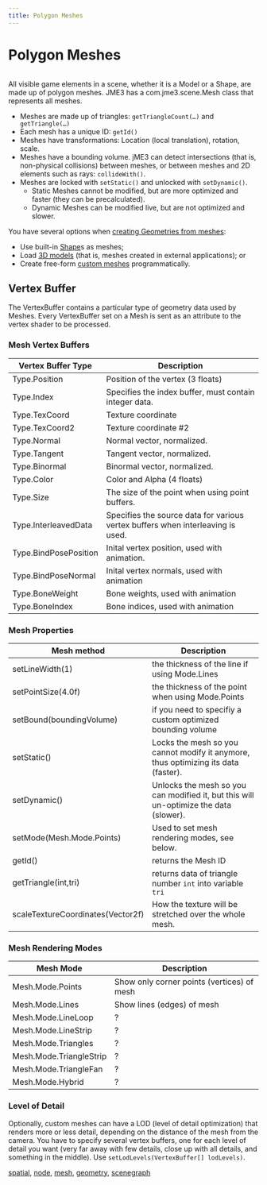 ```yaml
---
title: Polygon Meshes
---
```

<h1 class="sectionedit1" id="polygon_meshes">Polygon Meshes</h1>
<div class="level1">

<p>
<a href="/resources/jme3-dolphin-mesh.png" class="media" title="jme3:dolphin-mesh.png"><img src="/resources/jme3-dolphin-mesh.png" class="mediaright" alt="" /></a>
</p>

<p>
All visible game elements in a scene, whether it is a Model or a Shape, are made up of polygon meshes. JME3 has a com.jme3.scene.Mesh class that represents all meshes.
</p>
<ul>
<li class="level1"><div class="li"> Meshes are made up of triangles: <code>getTriangleCount(…)</code> and <code>getTriangle(…)</code></div>
</li>
<li class="level1"><div class="li"> Each mesh has a unique ID: <code>getId()</code></div>
</li>
<li class="level1"><div class="li"> Meshes have transformations: Location (local translation), rotation, scale.</div>
</li>
<li class="level1"><div class="li"> Meshes have a bounding volume. jME3 can detect intersections (that is, non-physical collisions) between meshes, or between meshes and 2D elements such as rays: <code>collideWith()</code>.</div>
</li>
<li class="level1"><div class="li"> Meshes are locked with <code>setStatic()</code> and unlocked with <code>setDynamic()</code>. </div>
<ul>
<li class="level2"><div class="li"> Static Meshes cannot be modified, but are more optimized and faster (they can be precalculated). </div>
</li>
<li class="level2"><div class="li"> Dynamic Meshes can be modified live, but are not optimized and slower. </div>
</li>
</ul>
</li>
</ul>

<p>
You have several options when <a href="/jme3/advanced/spatial.html" class="wikilink1" title="jme3:advanced:spatial">creating Geometries from meshes</a>:
</p>
<ul>
<li class="level1"><div class="li"> Use built-in <a href="/jme3/advanced/shape.html" class="wikilink1" title="jme3:advanced:shape">Shape</a>s as meshes; </div>
</li>
<li class="level1"><div class="li"> Load <a href="/jme3/advanced/3d_models.html" class="wikilink1" title="jme3:advanced:3d_models">3D models</a> (that is, meshes created in external applications); or </div>
</li>
<li class="level1"><div class="li"> Create free-form <a href="/jme3/advanced/custom_meshes.html" class="wikilink1" title="jme3:advanced:custom_meshes">custom meshes</a> programmatically. </div>
</li>
</ul>

</div>
<!-- EDIT1 SECTION "Polygon Meshes" [1-1154] -->
<h2 class="sectionedit2" id="vertex_buffer">Vertex Buffer</h2>
<div class="level2">

<p>
The VertexBuffer contains a particular type of geometry data used by Meshes. Every VertexBuffer set on a Mesh is sent as an attribute to the vertex shader to be processed.
</p>

</div>
<!-- EDIT2 SECTION "Vertex Buffer" [1155-1354] -->
<h3 class="sectionedit3" id="mesh_vertex_buffers">Mesh Vertex Buffers</h3>
<div class="level3">
<div class="table sectionedit4"><table class="inline">
	<thead>
	<tr class="row0">
		<th class="col0">Vertex Buffer Type</th><th class="col1">Description</th>
	</tr>
	</thead>
	<tr class="row1">
		<td class="col0">Type.Position </td><td class="col1">Position of the vertex (3 floats)</td>
	</tr>
	<tr class="row2">
		<td class="col0">Type.Index </td><td class="col1"> Specifies the index buffer, must contain integer data.</td>
	</tr>
	<tr class="row3">
		<td class="col0">Type.TexCoord </td><td class="col1"> Texture coordinate</td>
	</tr>
	<tr class="row4">
		<td class="col0">Type.TexCoord2 </td><td class="col1"> Texture coordinate #2</td>
	</tr>
	<tr class="row5">
		<td class="col0">Type.Normal </td><td class="col1"> Normal vector, normalized.</td>
	</tr>
	<tr class="row6">
		<td class="col0">Type.Tangent </td><td class="col1"> Tangent vector, normalized.</td>
	</tr>
	<tr class="row7">
		<td class="col0">Type.Binormal </td><td class="col1"> Binormal vector, normalized.</td>
	</tr>
	<tr class="row8">
		<td class="col0">Type.Color </td><td class="col1"> Color and Alpha (4 floats)</td>
	</tr>
	<tr class="row9">
		<td class="col0">Type.Size </td><td class="col1">The size of the point when using point buffers.</td>
	</tr>
	<tr class="row10">
		<td class="col0">Type.InterleavedData </td><td class="col1"> Specifies the source data for various vertex buffers when interleaving is used.</td>
	</tr>
	<tr class="row11">
		<td class="col0">Type.BindPosePosition </td><td class="col1"> Inital vertex position, used with animation.</td>
	</tr>
	<tr class="row12">
		<td class="col0">Type.BindPoseNormal </td><td class="col1"> Inital vertex normals, used with animation</td>
	</tr>
	<tr class="row13">
		<td class="col0">Type.BoneWeight </td><td class="col1"> Bone weights, used with animation</td>
	</tr>
	<tr class="row14">
		<td class="col0">Type.BoneIndex </td><td class="col1"> Bone indices, used with animation</td>
	</tr>
</table></div>
<!-- EDIT4 TABLE [1386-2205] -->
</div>
<!-- EDIT3 SECTION "Mesh Vertex Buffers" [1355-2206] -->
<h3 class="sectionedit5" id="mesh_properties">Mesh Properties</h3>
<div class="level3">
<div class="table sectionedit6"><table class="inline">
	<thead>
	<tr class="row0">
		<th class="col0">Mesh method</th><th class="col1">Description</th>
	</tr>
	</thead>
	<tr class="row1">
		<td class="col0">setLineWidth(1)</td><td class="col1">the thickness of the line if using Mode.Lines</td>
	</tr>
	<tr class="row2">
		<td class="col0">setPointSize(4.0f)</td><td class="col1">the thickness of the point when using Mode.Points</td>
	</tr>
	<tr class="row3">
		<td class="col0">setBound(boundingVolume)</td><td class="col1">if you need to specifiy a custom optimized bounding volume</td>
	</tr>
	<tr class="row4">
		<td class="col0">setStatic()</td><td class="col1">Locks the mesh so you cannot modify it anymore, thus optimizing its data (faster).</td>
	</tr>
	<tr class="row5">
		<td class="col0">setDynamic()</td><td class="col1">Unlocks the mesh so you can modified it, but this will un-optimize the data (slower).</td>
	</tr>
	<tr class="row6">
		<td class="col0">setMode(Mesh.Mode.Points)</td><td class="col1">Used to set mesh rendering modes, see below.</td>
	</tr>
	<tr class="row7">
		<td class="col0">getId()</td><td class="col1">returns the Mesh ID</td>
	</tr>
	<tr class="row8">
		<td class="col0">getTriangle(int,tri)</td><td class="col1">returns data of triangle number <code>int</code> into variable <code>tri</code></td>
	</tr>
	<tr class="row9">
		<td class="col0">scaleTextureCoordinates(Vector2f)</td><td class="col1">How the texture will be stretched over the whole mesh.</td>
	</tr>
</table></div>
<!-- EDIT6 TABLE [2234-2957] -->
</div>
<!-- EDIT5 SECTION "Mesh Properties" [2207-2958] -->
<h3 class="sectionedit7" id="mesh_rendering_modes">Mesh Rendering Modes</h3>
<div class="level3">
<div class="table sectionedit8"><table class="inline">
	<thead>
	<tr class="row0">
		<th class="col0">Mesh Mode</th><th class="col1">Description</th>
	</tr>
	</thead>
	<tr class="row1">
		<td class="col0">Mesh.Mode.Points</td><td class="col1">Show only corner points (vertices) of mesh</td>
	</tr>
	<tr class="row2">
		<td class="col0">Mesh.Mode.Lines</td><td class="col1">Show lines (edges) of mesh</td>
	</tr>
	<tr class="row3">
		<td class="col0">Mesh.Mode.LineLoop</td><td class="col1">?</td>
	</tr>
	<tr class="row4">
		<td class="col0">Mesh.Mode.LineStrip</td><td class="col1">?</td>
	</tr>
	<tr class="row5">
		<td class="col0">Mesh.Mode.Triangles</td><td class="col1">?</td>
	</tr>
	<tr class="row6">
		<td class="col0">Mesh.Mode.TriangleStrip</td><td class="col1">?</td>
	</tr>
	<tr class="row7">
		<td class="col0">Mesh.Mode.TriangleFan</td><td class="col1">?</td>
	</tr>
	<tr class="row8">
		<td class="col0">Mesh.Mode.Hybrid</td><td class="col1">?</td>
	</tr>
</table></div>
<!-- EDIT8 TABLE [2991-3267] -->
</div>
<!-- EDIT7 SECTION "Mesh Rendering Modes" [2959-3268] -->
<h3 class="sectionedit9" id="level_of_detail">Level of Detail</h3>
<div class="level3">

<p>
Optionally, custom meshes can have a LOD (level of detail optimization) that renders more or less detail, depending on the distance of the mesh from the camera. You have to specify several vertex buffers, one for each level of detail you want (very far away with few details, close up with all details, and something in the middle). Use <code>setLodLevels(VertexBuffer[] lodLevels)</code>. 
</p>
<div class="tags"><span>
	<a href="/tag/spatial.html" class="wikilink1" title="tag:spatial" rel="tag">spatial</a>,
	<a href="/tag/node.html" class="wikilink1" title="tag:node" rel="tag">node</a>,
	<a href="/tag/mesh.html" class="wikilink1" title="tag:mesh" rel="tag">mesh</a>,
	<a href="/tag/geometry.html" class="wikilink1" title="tag:geometry" rel="tag">geometry</a>,
	<a href="/tag/scenegraph.html" class="wikilink1" title="tag:scenegraph" rel="tag">scenegraph</a>
</span></div>

</div>
<!-- EDIT9 SECTION "Level of Detail" [3269-] -->
